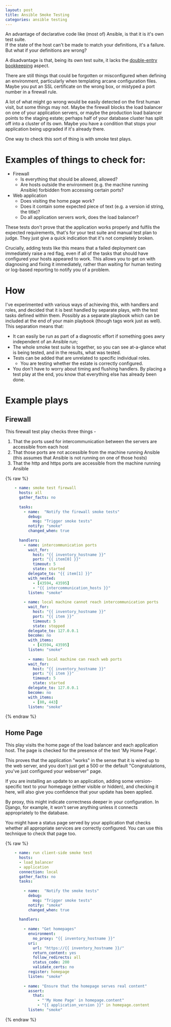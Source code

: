 ```yaml
---
layout: post
title: Ansible Smoke Testing
categories: ansible testing
---
```


An advantage of declarative code like (most of) Ansible, is that it is it's own test suite.  
If the state of the host can't be made to match your definitions, it's a failure.  
But what if your definitions are wrong?

A disadvantage is that, being its own test suite, it lacks the 
[double-entry bookkeeping](http://www.butunclebob.com/ArticleS.UncleBob.TheSensitivityProblem) aspect.

There are still things that could be forgotten or misconfigured when defining an environment, 
particularly when templating arcane configuration files.  
Maybe you put an SSL certificate on the wrong box, or mistyped a port number in a firewall rule.

A lot of what might go wrong would be easily detected on the first human visit, but some things 
may not.  Maybe the firewall blocks the load balancer on one of your application servers, or 
maybe the production load balancer points to the staging estate; perhaps
half of your database cluster has split off into a cluster of its own.  Maybe you have a 
condition that stops your application being upgraded if it's already there.

One way to check this sort of thing is with smoke test plays.

# Examples of things to check for:

- Firewall
    - Is everything that should be allowed, allowed?
    - Are hosts outside the environment (e.g. the machine running Ansible) forbidden from 
    accessing certain ports?
- Web application
    - Does visiting the home page work?
    - Does it contain some expected piece of text (e.g. a version id string, the title)?
    - Do all application servers work, does the load balancer?
    
These tests don't prove that the application works properly and fulfils the expected 
requirements, that's for your test suite and manual test plan to judge.  They just give a quick indication 
that it's not completely broken.  

Crucially, adding tests like this means that a failed deployment can immediately raise a red flag, 
even if all of the tasks that should have configured your hosts appeared to work.  This allows you
to get on with diagnosing and fixing it immediately, rather than waiting for human testing or 
log-based reporting to notify you of a problem.

# How

I've experimented with various ways of achieving this, with handlers and roles, and decided 
that it is best handled by separate plays, with the test tasks defined within them.  Possibly as
a separate playbook which can be included at the end of your main playbook 
(though tags work just as well).   This separation means that:
  
 - It can easily be run as part of a diagnostic effort if something goes awry independent of an 
  Ansible run;
 - The whole smoke test suite is together, so you can see at-a-glance what is being tested, and 
 in the results, what was tested.
 - Tests can be added that are unrelated to specific individual roles.  
     - You are testing whether the estate is correctly configured.
 - You don't have to worry about timing and flushing handlers. By placing a test play at the end, 
 you know that everything else has already been done.

# Example plays

## Firewall

This firewall test play checks three things - 

1. That the ports used for intercommunication between the servers are accessible from each host
2. That those ports are not accessible from the machine running Ansible (this assumes that Ansible is not running on one of those hosts)
3. That the http and https ports are accessible from the machine running Ansible

{% raw %}
```yaml
    - name: smoke test firewall
      hosts: all
      gather_facts: no
    
      tasks:
        - name:  "Notify the firewall smoke tests"
          debug:
            msg: "Trigger smoke tests"
          notify: "smoke"
          changed_when: true
    
      handlers:
        - name: intercommunication ports
          wait_for:
            host: "{{ inventory_hostname }}"
            port: "{{ item[0] }}"
            timeout: 5
            state: started
          delegate_to: "{{ item[1] }}"
          with_nested:
            - [43594, 43595]
            - "{{ intercommunication_hosts }}"
          listen: "smoke"
    
        - name: local machine cannot reach intercommunication ports
          wait_for:
            host: "{{ inventory_hostname }}"
            port: "{{ item }}"
            timeout: 5
            state: stopped
          delegate_to: 127.0.0.1
          become: no
          with_items:
            - [43594, 43595]
          listen: "smoke"
          
          - name: local machine can reach web ports
          wait_for:
            host: "{{ inventory_hostname }}"
            port: "{{ item }}"
            timeout: 5
            state: started
          delegate_to: 127.0.0.1
          become: no
          with_items:
            - [80, 443]
          listen: "smoke"
```
 {% endraw %}
       
## Home Page

This play visits the home page of the load balancer and each application host.  The page is checked for the presence of the text 'My Home Page'.

This proves that the application "works" in the sense that it is wired up to the web 
server, and you don't just get a 500 or the default "Congratulations, you've just configured your webserver" page.

If you are installing an update to an application, adding some version-specific text to your homepage (either visible or hidden), and checking it here, will also give you confidence that your update has been applied.

By proxy, this might indicate correctness deeper in your configuration.  In Django, for example,
it won't serve anything unless it connects appropriately to the database.

You might have a status page served by your application that checks whether all appropriate services
are correctly configured.  You can use this technique to check that page too.

{% raw %}
```yaml
    - name: run client-side smoke test
      hosts:
      - load_balancer
      - application
      connection: local
      gather_facts: no
      tasks:
    
        - name:  "Notify the smoke tests"
          debug:
            msg: "Trigger smoke tests"
          notify: "smoke"
          changed_when: true
    
      handlers:
    
        - name: "Get homepages"
          environment:
            no_proxy: "{{ inventory_hostname }}"
          uri:
            url: "https://{{ inventory_hostname }}/"
            return_content: yes
            follow_redirects: all
            status_code: 200
            validate_certs: no
          register: homepage
          listen: "smoke"
    
        - name: "Ensure that the homepage serves real content"
          assert:
            that:
              - "'My Home Page' in homepage.content"
              - "{{ application_version }}" in homepage.content
          listen: "smoke"
 ```
{% endraw %}
